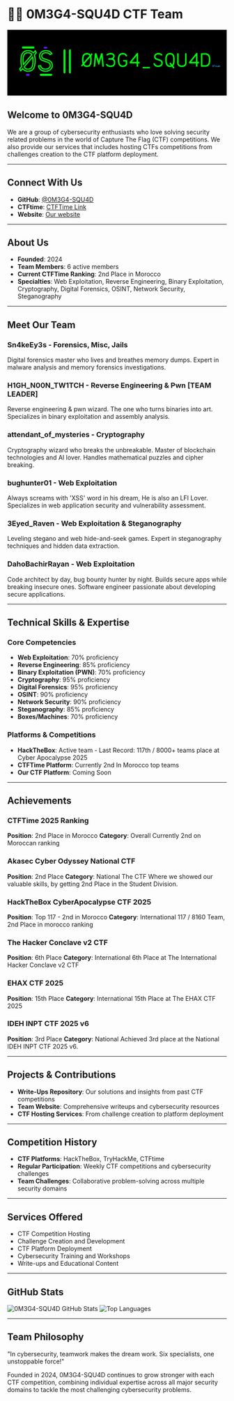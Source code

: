# 🏴‍☠️ 0M3G4-SQU4D CTF Team

![CTF Team Banner](0S.png)

## Welcome to 0M3G4-SQU4D
We are a group of cybersecurity enthusiasts who love solving security related problems in the world of Capture The Flag (CTF) competitions. We also provide our services that includes hosting CTFs competitions from challenges creation to the CTF platform deployment.

---

## Connect With Us
- **GitHub**: [@0M3G4-SQU4D](https://github.com/0M3G4-SQU4D)
- **CTFtime**:  [CTFTime Link](https://ctftime.org/team/306615)
- **Website**: [Our website](https://omega-squad.team)
  
---

## About Us
- **Founded**: 2024
- **Team Members**: 6 active members
- **Current CTFTime Ranking**: 2nd Place in Morocco
- **Specialties**: Web Exploitation, Reverse Engineering, Binary Exploitation, Cryptography, Digital Forensics, OSINT, Network Security, Steganography

---

## Meet Our Team

### Sn4keEy3s - Forensics, Misc, Jails
Digital forensics master who lives and breathes memory dumps. Expert in malware analysis and memory forensics investigations.

### H1GH_N00N_TW1TCH - Reverse Engineering & Pwn [TEAM LEADER]
Reverse engineering & pwn wizard. The one who turns binaries into art. Specializes in binary exploitation and assembly analysis.

### attendant_of_mysteries - Cryptography
Cryptography wizard who breaks the unbreakable. Master of blockchain technologies and AI lover. Handles mathematical puzzles and cipher breaking.

### bughunter01 - Web Exploitation
Always screams with 'XSS' word in his dream, He is also an LFI Lover. Specializes in web application security and vulnerability assessment.

### 3Eyed_Raven - Web Exploitation & Steganography
Leveling stegano and web hide-and-seek games. Expert in steganography techniques and hidden data extraction.

### DahoBachirRayan - Web Exploitation
Code architect by day, bug bounty hunter by night. Builds secure apps while breaking insecure ones. Software engineer passionate about developing secure applications.

---

## Technical Skills & Expertise

### Core Competencies
- **Web Exploitation**: 70% proficiency
- **Reverse Engineering**: 85% proficiency
- **Binary Exploitation (PWN)**: 70% proficiency
- **Cryptography**: 95% proficiency
- **Digital Forensics**: 95% proficiency
- **OSINT**: 90% proficiency
- **Network Security**: 90% proficiency
- **Steganography**: 85% proficiency
- **Boxes/Machines**: 70% proficiency

### Platforms & Competitions
- **HackTheBox**: Active team - Last Record: 117th / 8000+ teams place at Cyber Apocalypse 2025
- **CTFTime Platform**: Currently 2nd In Morocco top teams
- **Our CTF Platform**: Coming Soon

---

## Achievements

### CTFTime 2025 Ranking
**Position**: 2nd Place in Morocco
**Category**: Overall
Currently 2nd on Moroccan ranking

### Akasec Cyber Odyssey National CTF
**Position**: 2nd Place
**Category**: National
The CTF Where we showed our valuable skills, by getting 2nd Place in the Student Division.

### HackTheBox CyberApocalypse CTF 2025
**Position**: Top 117 - 2nd in Morocco
**Category**: International
117 / 8160 Team, 2nd Place in morocco ranking

### The Hacker Conclave v2 CTF
**Position**: 6th Place
**Category**: International
6th Place at The International Hacker Conclave v2 CTF

### EHAX CTF 2025
**Position**: 15th Place
**Category**: International
15th Place at The EHAX CTF 2025

### IDEH INPT CTF 2025 v6
**Position**: 3rd Place
**Category**: National
Achieved 3rd place at the National IDEH INPT CTF 2025 v6.

---

## Projects & Contributions
- **Write-Ups Repository**: Our solutions and insights from past CTF competitions
- **Team Website**: Comprehensive writeups and cybersecurity resources
- **CTF Hosting Services**: From challenge creation to platform deployment

---

## Competition History
- **CTF Platforms**: HackTheBox, TryHackMe, CTFtime
- **Regular Participation**: Weekly CTF competitions and cybersecurity challenges
- **Team Challenges**: Collaborative problem-solving across multiple security domains

---

## Services Offered
- CTF Competition Hosting
- Challenge Creation and Development
- CTF Platform Deployment
- Cybersecurity Training and Workshops
- Write-ups and Educational Content

---

## GitHub Stats
![0M3G4-SQU4D GitHub Stats](https://github-readme-stats.vercel.app/api?username=0M3G4-SQU4D&show_icons=true&theme=dark)
![Top Languages](https://github-readme-stats.vercel.app/api/top-langs/?username=0M3G4-SQU4D&layout=compact&theme=dark)



---

## Team Philosophy
"In cybersecurity, teamwork makes the dream work. Six specialists, one unstoppable force!"

Founded in 2024, 0M3G4-SQU4D continues to grow stronger with each CTF competition, combining individual expertise across all major security domains to tackle the most challenging cybersecurity problems.
